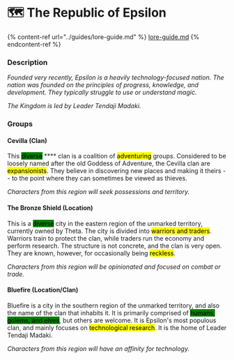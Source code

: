 # 🗺 The Republic of Epsilon

{% content-ref url="../guides/lore-guide.md" %}
[lore-guide.md](../guides/lore-guide.md)
{% endcontent-ref %}

### Description

_Founded very recently, Epsilon is a heavily technology-focused nation. The nation was founded on the principles of progress, knowledge, and development. They typically struggle to use or understand magic._

_The Kingdom is led by Leader Tendaji Madaki._

### Groups

#### Cevilla (Clan)

This <mark style="background-color:green;">diverse</mark> **** clan is a coalition of <mark style="background-color:yellow;">adventuring</mark> groups. Considered to be loosely named after the old Goddess of Adventure, the Cevilla clan are <mark style="background-color:yellow;">expansionists</mark>. They believe in discovering new places and making it theirs -- to the point where they can sometimes be viewed as thieves.

_Characters from this region will seek possessions and territory._

#### The Bronze Shield (Location)

This is a <mark style="background-color:green;">diverse</mark> city in the eastern region of the unmarked territory, currently owned by Theta. The city is divided into <mark style="background-color:yellow;">warriors and traders</mark>. Warriors train to protect the clan, while traders run the economy and perform research. The structure is not concrete, and the clan is very open. They are known, however, for occasionally being <mark style="background-color:yellow;">reckless</mark>.

_Characters from this region will be opinionated and focused on combat or trade._

#### Bluefire (Location/Clan)

Bluefire is a city in the southern region of the unmarked territory, and also the name of the clan that inhabits it. It is primarily comprised of <mark style="background-color:green;">humans, golems, and elves</mark>, but others are welcome. It is Epsilon's most populous clan, and mainly focuses on <mark style="background-color:yellow;">technological research</mark>. It is the home of Leader Tendaji Madaki.

_Characters from this region will have an affinity for technology._
